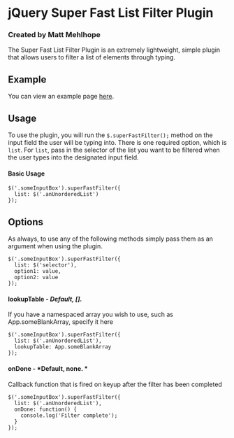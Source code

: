 # jQuery Super Fast List Filter Plugin
### Created by Matt Mehlhope

The Super Fast List Filter Plugin is an extremely lightweight, simple plugin that allows users to filter a list of elements through typing.

## Example
You can view an example page [here](http://mmehlhope.github.com/EasyImagePreloader/).

## Usage
To use the plugin, you will run the `$.superFastFilter();` method on the input field the user will be typing into. There is one required option, which is `list`. For `list`, pass in the selector of the list you want to be filtered when the user types into the designated input field.

#### Basic Usage

    $('.someInputBox').superFastFilter({
      list: $('.anUnorderedList')
    });

## Options
As always, to use any of the following methods simply pass them as an argument when using the plugin.

    $('.someInputBox').superFastFilter({
      list: $('selector'),
      option1: value,
      option2: value
    });


#### lookupTable - *Default, [].*
If you have a namespaced array you wish to use, such as App.someBlankArray, specify it here
    
    $('.someInputBox').superFastFilter({
      list: $('.anUnorderedList'),
      lookupTable: App.someBlankArray
    });

#### onDone - *Default, none. *
Callback function that is fired on keyup after the filter has been completed
    
    $('.someInputBox').superFastFilter({
      list: $('.anUnorderedList'),
      onDone: function() { 
        console.log('Filter complete'); 
      }
    });
